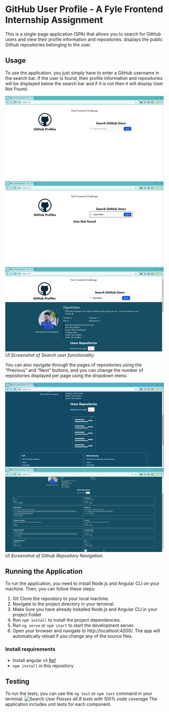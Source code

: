# GitHub User Profile - A Fyle Frontend Internship Assignment

This is a single-page application (SPA) that allows you to search for GitHub users and view their profile information and repositories. displays the public Github repositories belonging to the user.

## Usage

To use the application, you just simply have to enter a GitHub username in the search bar. If the user is found, their profile information and repositories will be displayed below the search bar and if it is not then it will display User Not Found.

![Search User](/src/assets/UI%20ScreenShots/11.png)
![Search User](/src/assets/UI%20ScreenShots/22.png)
![Search User](/src/assets/UI%20ScreenShots/33.png)
*UI Screenshot of Search user functionality.*

You can also navigate through the pages of repositories using the “Previous” and “Next” buttons, and you can change the number of repositories displayed per page using the dropdown menu.

![Search User](/src/assets/UI%20ScreenShots/44.png)
![Search User](/src/assets/UI%20ScreenShots/55.png)
*UI Screenshot of Github Repository Navigation.*

## Running the Application

To run the application, you need to install Node.js and Angular CLI on your machine. Then, you can follow these steps:

1. Git Clone the repository to your local machine.
2. Navigate to the project directory in your terminal.
3. Make Sure you have already Installed Node.js and Angular CLI in your project Folder
3. Run `npm install` to install the project dependencies.
4. Run `ng serve` or `npm start` to start the development server.
5. Open your browser and navigate to http://localhost:4200/. The app will automatically reload if you change any of the source files.


### Install requirements
* Install angular cli [Ref](https://angular.io/cli)
* `npm install` in this repository 

## Testing

To run the tests, you can use the `ng test` or `npm test` command in your terminal.
![Search User](/src/assets/screenshots/4.png)
*Passes all 8 tests with 100% code coverage*
The application includes unit tests for each component. 
